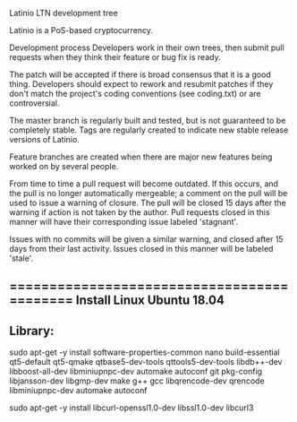 Latinio LTN development tree

Latinio is a PoS-based cryptocurrency.

Development process
Developers work in their own trees, then submit pull requests when they think their feature or bug fix is ready.

The patch will be accepted if there is broad consensus that it is a good thing. Developers should expect to rework and resubmit patches if they don't match the project's coding conventions (see coding.txt) or are controversial.

The master branch is regularly built and tested, but is not guaranteed to be completely stable. Tags are regularly created to indicate new stable release versions of Latinio.

Feature branches are created when there are major new features being worked on by several people.

From time to time a pull request will become outdated. If this occurs, and the pull is no longer automatically mergeable; a comment on the pull will be used to issue a warning of closure. The pull will be closed 15 days after the warning if action is not taken by the author. Pull requests closed in this manner will have their corresponding issue labeled 'stagnant'.

Issues with no commits will be given a similar warning, and closed after 15 days from their last activity. Issues closed in this manner will be labeled 'stale'.

=========================================== Install
Linux Ubuntu 18.04
------------------
Library:
--------
sudo apt-get -y install software-properties-common nano build-essential qt5-default qt5-qmake qtbase5-dev-tools qttools5-dev-tools  libdb++-dev libboost-all-dev libminiupnpc-dev automake autoconf git pkg-config libjansson-dev libgmp-dev make g++ gcc libqrencode-dev qrencode libminiupnpc-dev automake autoconf 

sudo apt-get -y install  libcurl-openssl1.0-dev libssl1.0-dev libcurl3
